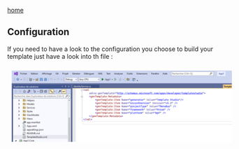 [home](https://github.com/mabyre/docs)

## Configuration

If you need to have a look to the configuration you choose to build your template just have a look into th file :

<img style="margin: 10px" src="https://github.com/mabyre/docs/blob/master/WPF/images/2023-01-23_18h09_17.png" alt="Template Studio Configuration" />

>
